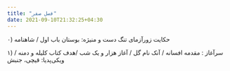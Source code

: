 ```yaml
---
title: "فصل صفر"
date: 2021-09-10T21:32:25+04:30
---
```



۰) حکایت زورآزمای تنگ دست و منیژه: بوستان باب اول / شاهنامه

۱) سرآغاز : مقدمه افسانه / آنک نام گل / آغاز هزار و یک شب /هدف کتاب کلیله و دمنه / ویکی‌پدیا: قیچی، جنبش

